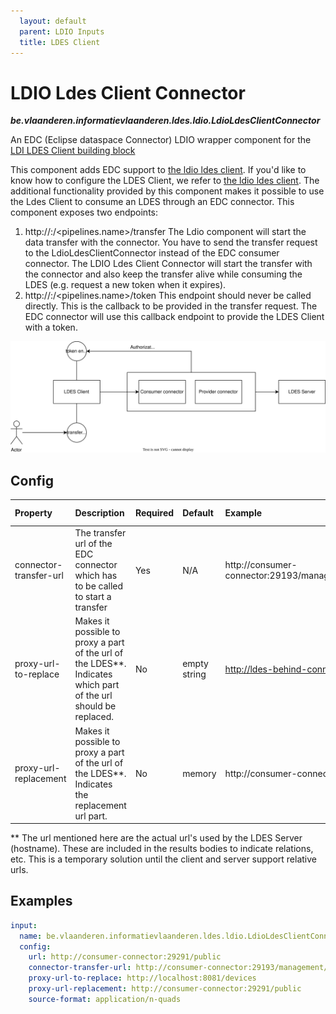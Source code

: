 ```yaml
---
  layout: default
  parent: LDIO Inputs
  title: LDES Client
---
```


# LDIO Ldes Client Connector

***be.vlaanderen.informatievlaanderen.ldes.ldio.LdioLdesClientConnector***

An EDC (Eclipse dataspace Connector) LDIO wrapper component for the [LDI LDES Client building block](../../core/ldi-inputs/ldes-client)

This component adds EDC support to [the ldio ldes client](./ldio-ldes-client.md). If you'd like to know how to configure the LDES Client,
we refer to [the ldio ldes client](./ldio-ldes-client.md).
The additional functionality provided by this component makes it possible to use the Ldes Client to consume an LDES through an EDC connector.
This component exposes two endpoints:

1. http://<host>:<port>/<pipelines.name>/transfer
   The Ldio component will start the data transfer with the connector. You have to send the transfer request to
   the LdioLdesClientConnector instead of the EDC consumer connector. The LDIO Ldes Client Connector will start the transfer
   with the connector and also keep the transfer alive while consuming the LDES (e.g. request a new token when it expires).
3. http://<host>:<port>/<pipelines.name>/token
   This endpoint should never be called directly. This is the callback to be provided in the transfer request.
   The EDC connector will use this callback endpoint to provide the LDES Client with a token.

![img](./art/ldes-client-connector.svg)

## Config

| Property               | Description                                                                                                     | Required | Default      | Example                                                         | Supported values    |
|:-----------------------|:----------------------------------------------------------------------------------------------------------------|:---------|:-------------|:----------------------------------------------------------------|:--------------------|
| connector-transfer-url | The transfer url of the EDC connector which has to be called to start a transfer                                | Yes      | N/A          | http://consumer-connector:29193/management/v2/transferprocesses | HTTP and HTTPS urls |
| proxy-url-to-replace   | Makes it possible to proxy a part of the url of the LDES**. Indicates which part of the url should be replaced. | No       | empty string | http://ldes-behind-connectors.dev                               | string              |
| proxy-url-replacement  | Makes it possible to proxy a part of the url of the LDES**. Indicates the replacement url part.                 | No       | memory       | http://consumer-connector:29193                                 | string              |
** The url mentioned here are the actual url's used by the LDES Server (hostname). These are included in the results bodies to indicate relations, etc. This is a temporary solution until the client and server support relative urls.


## Examples

```yaml
input:
  name: be.vlaanderen.informatievlaanderen.ldes.ldio.LdioLdesClientConnector
  config:
    url: http://consumer-connector:29291/public
    connector-transfer-url: http://consumer-connector:29193/management/v2/transferprocesses
    proxy-url-to-replace: http://localhost:8081/devices
    proxy-url-replacement: http://consumer-connector:29291/public
    source-format: application/n-quads
```
